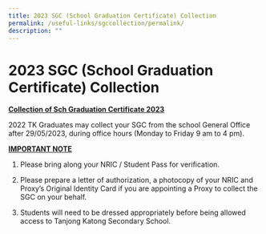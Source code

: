 ```yaml
---
title: 2023 SGC (School Graduation Certificate) Collection
permalink: /useful-links/sgccollection/permalink/
description: ""
---
```

# 2023 SGC (School Graduation Certificate) Collection

<b><u>Collection of Sch Graduation Certificate 2023</u></b>

2022 TK Graduates may collect your SGC from the school General Office after 29/05/2023, during office hours (Monday to Friday 9 am to 4 pm).

<b><u>IMPORTANT NOTE</u></b>

1) Please bring along your NRIC / Student Pass for verification.

2) Please prepare a letter of authorization, a photocopy of your NRIC and Proxy’s Original Identity Card if you are appointing a Proxy to collect the SGC on your behalf.

3) Students will need to be dressed appropriately before being allowed access to Tanjong Katong Secondary School.